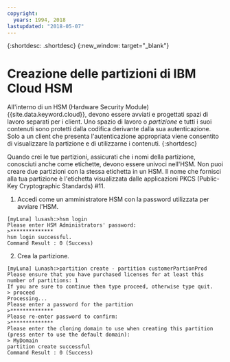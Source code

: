 ```yaml
---
copyright:
  years: 1994, 2018
lastupdated: "2018-05-07"
---
```


{:shortdesc: .shortdesc}
{:new_window: target="_blank"}

# Creazione delle partizioni di IBM Cloud HSM

All'interno di un HSM (Hardware Security Module) {{site.data.keyword.cloud}}, devono essere avviati e progettati spazi di lavoro separati per i client. Uno spazio di lavoro o *partizione* e tutti i suoi contenuti sono protetti dalla codifica derivante dalla sua autenticazione. Solo a un client che presenta l'autenticazione appropriata viene consentito di visualizzare la partizione e di utilizzarne i contenuti.
{:shortdesc}

Quando crei le tue partizioni, assicurati che i nomi della partizione, conosciuti anche come etichette, devono essere univoci nell'HSM. Non puoi creare due partizioni con la stessa etichetta in un HSM. Il nome che fornisci alla tua partizione è l'etichetta visualizzata dalle applicazioni PKCS (Public-Key Cryptographic Standards) #11.

1. Accedi come un amministratore HSM con la password utilizzata per avviare l'HSM.
```
[myLuna] lusash:>hsm login
Please enter HSM Administrators' password:
>**************
hsm login successful.
Command Result : 0 (Success)
```
2. Crea la partizione.
```
[myLuna] Lunash:>partition create - partition customerPartionProd
Please ensure that you have purchased licenses for at least this number of partitions: 1
If you are sure to continue then type proceed, otherwise type quit.
> proceed
Processing...
Please enter a password for the partition
>**************
Please re-enter password to confirm:
>**************
Please enter the cloning domain to use when creating this partition (press enter to use the default domain):
> MyDomain
partition create successful
Command Result : 0 (Success)
```
